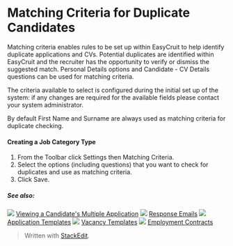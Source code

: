 # Matching Criteria for Duplicate Candidates

Matching criteria enables rules to be set up within EasyCruit to help identify duplicate applications and CVs. Potential duplicates are identified within EasyCruit and the recruiter has the opportunity to verify or dismiss the suggested match. Personal Details options and Candidate - CV Details questions can be used for matching criteria.

The criteria available to select is configured during the initial set up of the system: if any changes are required for the available fields please contact your system administrator.

By default  First Name  and  Surname  are always used as matching criteria for duplicate checking.

#### Creating a Job Category Type

1.  From the  Toolbar  click  Settings  then  Matching Criteria.
2.  Select the options (including questions) that you want to check for duplicates and use as matching criteria.
3.  Click  Save.  
    

##### See also:

![](../Resources/Images/icon-document-link.png) [Viewing a Candidate's Multiple Application](viewing_a_candidates_multiple_applications.htm)
![](../Resources/Images/icon-document-link.png) [Response Emails](response_emails.htm)
![](../Resources/Images/icon-document-link.png) [Application Templates](application_templates.htm)
![](../Resources/Images/icon-document-link.png) [Vacancy Templates](vacancy_templates.htm)
![](../Resources/Images/icon-document-link.png) [Employment Contracts](employment_contacts.htm)


> Written with [StackEdit](https://stackedit.io/).
<!--stackedit_data:
eyJoaXN0b3J5IjpbLTk0Mzc2NjgxXX0=
-->